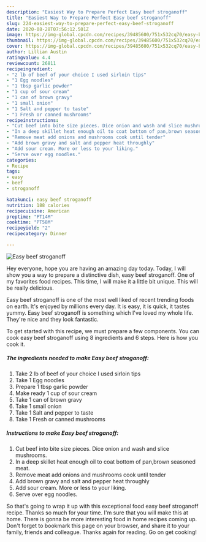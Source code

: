 ```yaml
---
description: "Easiest Way to Prepare Perfect Easy beef stroganoff"
title: "Easiest Way to Prepare Perfect Easy beef stroganoff"
slug: 224-easiest-way-to-prepare-perfect-easy-beef-stroganoff
date: 2020-08-28T07:56:12.501Z
image: https://img-global.cpcdn.com/recipes/39485600/751x532cq70/easy-beef-stroganoff-recipe-main-photo.jpg
thumbnail: https://img-global.cpcdn.com/recipes/39485600/751x532cq70/easy-beef-stroganoff-recipe-main-photo.jpg
cover: https://img-global.cpcdn.com/recipes/39485600/751x532cq70/easy-beef-stroganoff-recipe-main-photo.jpg
author: Lillian Austin
ratingvalue: 4.4
reviewcount: 26811
recipeingredient:
- "2 lb of beef of your choice I used sirloin tips"
- "1 Egg noodles"
- "1 tbsp garlic powder"
- "1 cup of sour cream"
- "1 can of brown gravy"
- "1 small onion"
- "1 Salt and pepper to taste"
- "1 Fresh or canned mushrooms"
recipeinstructions:
- "Cut beef into bite size pieces. Dice onion and wash and slice mushrooms."
- "In a deep skillet heat enough oil to coat bottom of pan,brown seasoned meat."
- "Remove meat add onions and mushrooms cook until tender"
- "Add brown gravy and salt and pepper heat throughly"
- "Add sour cream. More or less to your liking."
- "Serve over egg noodles."
categories:
- Recipe
tags:
- easy
- beef
- stroganoff

katakunci: easy beef stroganoff 
nutrition: 188 calories
recipecuisine: American
preptime: "PT14M"
cooktime: "PT58M"
recipeyield: "2"
recipecategory: Dinner

---
```



![Easy beef stroganoff](https://img-global.cpcdn.com/recipes/39485600/751x532cq70/easy-beef-stroganoff-recipe-main-photo.jpg)

Hey everyone, hope you are having an amazing day today. Today, I will show you a way to prepare a distinctive dish, easy beef stroganoff. One of my favorites food recipes. This time, I will make it a little bit unique. This will be really delicious.

Easy beef stroganoff is one of the most well liked of recent trending foods on earth. It's enjoyed by millions every day. It is easy, it is quick, it tastes yummy. Easy beef stroganoff is something which I've loved my whole life. They're nice and they look fantastic.




To get started with this recipe, we must prepare a few components. You can cook easy beef stroganoff using 8 ingredients and 6 steps. Here is how you cook it.

<!--inarticleads1-->

##### The ingredients needed to make Easy beef stroganoff:

1. Take 2 lb of beef of your choice I used sirloin tips
1. Take 1 Egg noodles
1. Prepare 1 tbsp garlic powder
1. Make ready 1 cup of sour cream
1. Take 1 can of brown gravy
1. Take 1 small onion
1. Take 1 Salt and pepper to taste
1. Take 1 Fresh or canned mushrooms




<!--inarticleads2-->

##### Instructions to make Easy beef stroganoff:

1. Cut beef into bite size pieces. Dice onion and wash and slice mushrooms.
1. In a deep skillet heat enough oil to coat bottom of pan,brown seasoned meat.
1. Remove meat add onions and mushrooms cook until tender
1. Add brown gravy and salt and pepper heat throughly
1. Add sour cream. More or less to your liking.
1. Serve over egg noodles.




So that's going to wrap it up with this exceptional food easy beef stroganoff recipe. Thanks so much for your time. I'm sure that you will make this at home. There is gonna be more interesting food in home recipes coming up. Don't forget to bookmark this page on your browser, and share it to your family, friends and colleague. Thanks again for reading. Go on get cooking!
